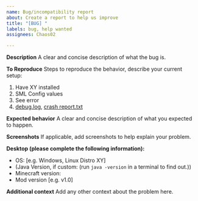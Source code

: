 ```yaml
---
name: Bug/incompatibility report
about: Create a report to help us improve
title: "[BUG] "
labels: bug, help wanted
assignees: Chaos02

---
```


**Description**
A clear and concise description of what the bug is.

**To Reproduce**
Steps to reproduce the behavior, describe your current setup:
1. Have XY installed
2. SML Config values
3. See error
4. [debug.log](https://pastebin.com/), [crash report.txt](https://pastebin.com/)

**Expected behavior**
A clear and concise description of what you expected to happen.

**Screenshots**
If applicable, add screenshots to help explain your problem.

**Desktop (please complete the following information):**
 - OS: [e.g. Windows, Linux Distro XY]
 - (Java Version, if custom: (run `java -version` in a terminal to find out.))
 - Minecraft version:
 - Mod version [e.g. v1.0]


**Additional context**
Add any other context about the problem here.
